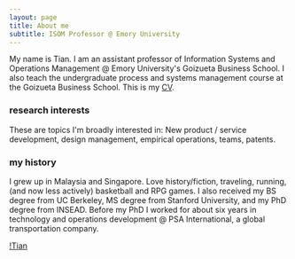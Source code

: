 ```yaml
---
layout: page
title: About me
subtitle: ISOM Professor @ Emory University
---
```


My name is Tian. I am an assistant professor of Information Systems and Operations Management @ Emory University's Goizueta Business School. I also teach the undergraduate process and systems management course at the Goizueta Business School. This is my [CV](https://drive.google.com/file/d/1uqk6nQfHkdkdUoSPxBd935MoAoseOirn/view).

### research interests

These are topics I'm broadly interested in: New product / service development, design management, empirical operations, teams, patents.

### my history

I grew up in Malaysia and Singapore. Love history/fiction, traveling, running, (and now less actively) basketball and RPG games. I also received my BS degree from UC Berkeley, MS degree from Stanford University, and my PhD degree from INSEAD. Before my PhD I worked for about six years in technology and operations development @ PSA International, a global transportation company. 

[!Tian]("img/squaremug.png")
